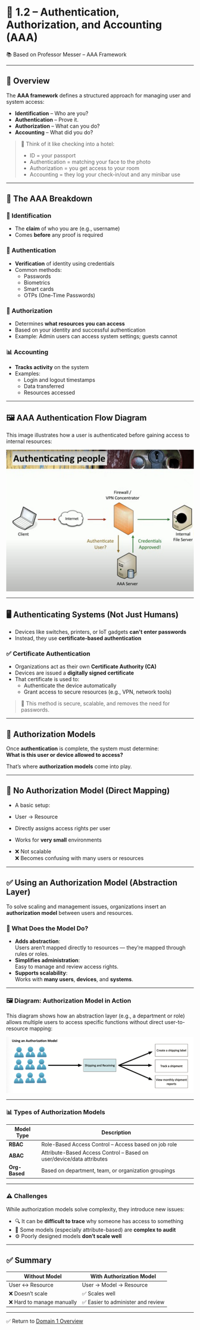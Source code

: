 # 🔐 1.2 – Authentication, Authorization, and Accounting (AAA)

📚 Based on Professor Messer – AAA Framework

---

## 🎯 Overview

The **AAA framework** defines a structured approach for managing user and system access:

- **Identification** – Who are you?
- **Authentication** – Prove it.
- **Authorization** – What can you do?
- **Accounting** – What did you do?

> 🧠 Think of it like checking into a hotel:
> - ID = your passport
> - Authentication = matching your face to the photo
> - Authorization = you get access to your room
> - Accounting = they log your check-in/out and any minibar use

---

## 🧾 The AAA Breakdown

### 🧍 Identification

- The **claim** of who you are (e.g., username)
- Comes **before** any proof is required

### 🔑 Authentication

- **Verification** of identity using credentials
- Common methods:
  - Passwords
  - Biometrics
  - Smart cards
  - OTPs (One-Time Passwords)

### 🧭 Authorization

- Determines **what resources you can access**
- Based on your identity and successful authentication
- Example: Admin users can access system settings; guests cannot

### 📊 Accounting

- **Tracks activity** on the system
- Examples:
  - Login and logout timestamps
  - Data transferred
  - Resources accessed

---

## 🖼️ AAA Authentication Flow Diagram

This image illustrates how a user is authenticated before gaining access to internal resources:

![AAA Authentication Flow](assets/aaa-authentication-flow.png)

---

## 🖥️ Authenticating Systems (Not Just Humans)

- Devices like switches, printers, or IoT gadgets **can't enter passwords**
- Instead, they use **certificate-based authentication**

### ✅ Certificate Authentication

- Organizations act as their own **Certificate Authority (CA)**
- Devices are issued a **digitally signed certificate**
- That certificate is used to:
  - Authenticate the device automatically
  - Grant access to secure resources (e.g., VPN, network tools)

> 🔐 This method is secure, scalable, and removes the need for passwords.

---

## 🧾 Authorization Models

Once **authentication** is complete, the system must determine:  
**What is this user or device allowed to access?**

That’s where **authorization models** come into play.

---

## 🚫 No Authorization Model (Direct Mapping)

- A basic setup:
- User → Resource

- Directly assigns access rights per user
- Works for **very small** environments
- ❌ Not scalable  
❌ Becomes confusing with many users or resources

---

## ✅ Using an Authorization Model (Abstraction Layer)

To solve scaling and management issues, organizations insert an **authorization model** between users and resources.

### 🧱 What Does the Model Do?

- **Adds abstraction**:  
Users aren’t mapped directly to resources — they’re mapped through rules or roles.
- **Simplifies administration**:  
Easy to manage and review access rights.
- **Supports scalability**:  
Works with **many users**, **devices**, and **systems**.

---

### 🖼️ Diagram: Authorization Model in Action

This diagram shows how an abstraction layer (e.g., a department or role) allows multiple users to access specific functions without direct user-to-resource mapping:

![Authorization Model Example](../assets/authorization-model-example.png)

---

### 📊 Types of Authorization Models

| Model Type     | Description                                             |
|----------------|---------------------------------------------------------|
| **RBAC**       | Role-Based Access Control – Access based on job role    |
| **ABAC**       | Attribute-Based Access Control – Based on user/device/data attributes |
| **Org-Based**  | Based on department, team, or organization groupings    |

---

### ⚠️ Challenges

While authorization models solve complexity, they introduce new issues:
- 🔍 It can be **difficult to trace** why someone has access to something
- 🧩 Some models (especially attribute-based) are **complex to audit**
- ⚙️ Poorly designed models **don’t scale well**

---

## ✅ Summary

| Without Model              | With Authorization Model                 |
|----------------------------|------------------------------------------|
| User ↔ Resource            | User → Model → Resource                  |
| ❌ Doesn’t scale            | ✅ Scales well                           |
| ❌ Hard to manage manually  | ✅ Easier to administer and review       |

---



✅ Return to [Domain 1 Overview](./README.md)

